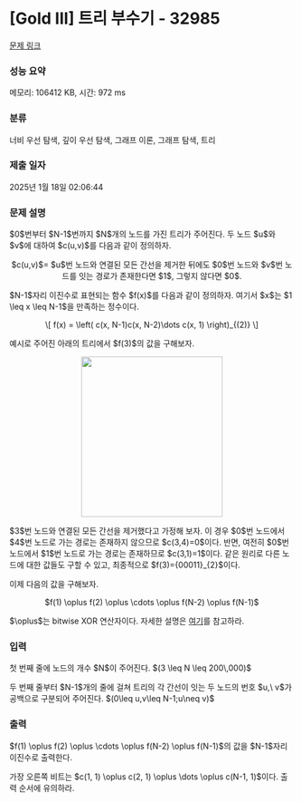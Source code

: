 # [Gold III] 트리 부수기 - 32985 

[문제 링크](https://www.acmicpc.net/problem/32985) 

### 성능 요약

메모리: 106412 KB, 시간: 972 ms

### 분류

너비 우선 탐색, 깊이 우선 탐색, 그래프 이론, 그래프 탐색, 트리

### 제출 일자

2025년 1월 18일 02:06:44

### 문제 설명

<p>$0$번부터 $N-1$번까지 $N$개의 노드를 가진 트리가 주어진다. 두 노드 $u$와 $v$에 대하여 $c(u,v)$를 다음과 같이 정의하자.</p>

<p style="text-align: center;">$c(u,v)$= $u$번 노드와 연결된 모든 간선을 제거한 뒤에도 $0$번 노드와 $v$번 노드를 잇는 경로가 존재한다면 $1$, 그렇지 않다면 $0$.</p>

<p>$N-1$자리 이진수로 표현되는 함수 $f(x)$를 다음과 같이 정의하자. 여기서 $x$는 $1 \leq x \leq N-1$을 만족하는 정수이다.</p>

<p style="text-align: center;">\[ f(x) = \left( c(x, N-1)c(x, N-2)\dots c(x, 1) \right)_{(2)} \]</p>

<p>예시로 주어진 아래의 트리에서 $f(3)$의 값을 구해보자.</p>

<p style="text-align: center;"><img alt="" src="" style="height: 283px; width: 250px;"></p>

<p>$3$번 노드와 연결된 모든 간선을 제거했다고 가정해 보자. 이 경우 $0$번 노드에서 $4$번 노드로 가는 경로는 존재하지 않으므로 $c(3,4)=0$이다. 반면, 여전히 $0$번 노드에서 $1$번 노드로 가는 경로는 존재하므로 $c(3,1)=1$이다. 같은 원리로 다른 노드에 대한 값들도 구할 수 있고, 최종적으로 $f(3)={00011}_{2}$이다.</p>

<p>이제 다음의 값을 구해보자.</p>

<p style="text-align: center;">$f(1) \oplus f(2) \oplus \cdots \oplus f(N-2) \oplus f(N-1)$</p>

<p>$\oplus$는 bitwise XOR 연산자이다. 자세한 설명은 <a href="https://ko.wikipedia.org/wiki/배타적_논리합#비트간_배타적_논리합">여기</a>를 참고하라.</p>

### 입력 

 <p>첫 번째 줄에 노드의 개수 $N$이 주어진다. $(3 \leq N \leq 200\,000)$</p>

<p>두 번째 줄부터 $N-1$개의 줄에 걸쳐 트리의 각 간선이 잇는 두 노드의 번호 $u,\ v$가 공백으로 구분되어 주어진다. $(0\leq u,v\leq N-1;u\neq v)$</p>

### 출력 

 <p>$f(1) \oplus f(2) \oplus \cdots \oplus f(N-2) \oplus f(N-1)$의 값을 $N-1$자리 이진수로 출력한다.</p>

<p>가장 오른쪽 비트는 $c(1, 1) \oplus c(2, 1) \oplus \dots \oplus c(N-1, 1)$이다. 출력 순서에 유의하라.</p>

